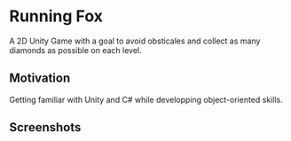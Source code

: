 # Running Fox
A 2D Unity Game with a goal to avoid obsticales and collect as many diamonds as possible on each level. 
## Motivation
Getting familiar with Unity and C# while developping object-oriented skills.
## Screenshots

